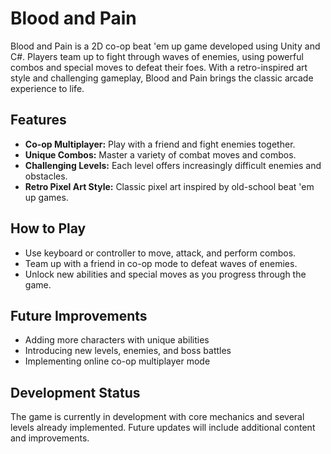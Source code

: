 # Blood and Pain

Blood and Pain is a 2D co-op beat 'em up game developed using Unity and C#. Players team up to fight through waves of enemies, using powerful combos and special moves to defeat their foes. With a retro-inspired art style and challenging gameplay, Blood and Pain brings the classic arcade experience to life.

## Features
- **Co-op Multiplayer:** Play with a friend and fight enemies together.
- **Unique Combos:** Master a variety of combat moves and combos.
- **Challenging Levels:** Each level offers increasingly difficult enemies and obstacles.
- **Retro Pixel Art Style:** Classic pixel art inspired by old-school beat 'em up games.

## How to Play
- Use keyboard or controller to move, attack, and perform combos.
- Team up with a friend in co-op mode to defeat waves of enemies.
- Unlock new abilities and special moves as you progress through the game.

## Future Improvements
- Adding more characters with unique abilities
- Introducing new levels, enemies, and boss battles
- Implementing online co-op multiplayer mode

## Development Status
The game is currently in development with core mechanics and several levels already implemented. Future updates will include additional content and improvements.
